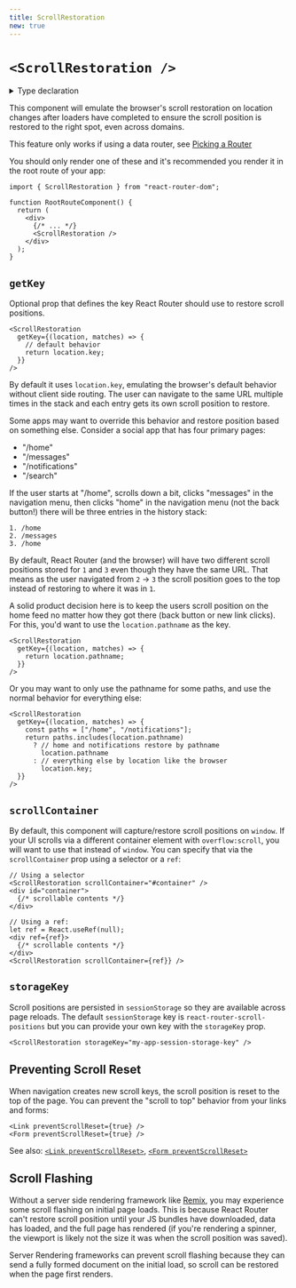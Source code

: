 ```yaml
---
title: ScrollRestoration
new: true
---
```


# `<ScrollRestoration />`

<details>
  <summary>Type declaration</summary>

```tsx
declare function ScrollRestoration(
  props: ScrollRestorationProps
): null;

interface ScrollRestorationProps {
  getKey?: GetScrollRestorationKeyFunction;
  storageKey?: string;
  scrollContainer?: string | React.RefObject<HTMLElement>;
}

interface GetScrollRestorationKeyFunction {
  (location: Location, matches: UseMatchesMatch[]):
    | string
    | null;
}
```

</details>

This component will emulate the browser's scroll restoration on location changes after loaders have completed to ensure the scroll position is restored to the right spot, even across domains.

<docs-warning>This feature only works if using a data router, see [Picking a Router][pickingarouter]</docs-warning>

You should only render one of these and it's recommended you render it in the root route of your app:

```tsx [1,7]
import { ScrollRestoration } from "react-router-dom";

function RootRouteComponent() {
  return (
    <div>
      {/* ... */}
      <ScrollRestoration />
    </div>
  );
}
```

## `getKey`

Optional prop that defines the key React Router should use to restore scroll positions.

```tsx
<ScrollRestoration
  getKey={(location, matches) => {
    // default behavior
    return location.key;
  }}
/>
```

By default it uses `location.key`, emulating the browser's default behavior without client side routing. The user can navigate to the same URL multiple times in the stack and each entry gets its own scroll position to restore.

Some apps may want to override this behavior and restore position based on something else. Consider a social app that has four primary pages:

- "/home"
- "/messages"
- "/notifications"
- "/search"

If the user starts at "/home", scrolls down a bit, clicks "messages" in the navigation menu, then clicks "home" in the navigation menu (not the back button!) there will be three entries in the history stack:

```
1. /home
2. /messages
3. /home
```

By default, React Router (and the browser) will have two different scroll positions stored for `1` and `3` even though they have the same URL. That means as the user navigated from `2` → `3` the scroll position goes to the top instead of restoring to where it was in `1`.

A solid product decision here is to keep the users scroll position on the home feed no matter how they got there (back button or new link clicks). For this, you'd want to use the `location.pathname` as the key.

```tsx
<ScrollRestoration
  getKey={(location, matches) => {
    return location.pathname;
  }}
/>
```

Or you may want to only use the pathname for some paths, and use the normal behavior for everything else:

```tsx
<ScrollRestoration
  getKey={(location, matches) => {
    const paths = ["/home", "/notifications"];
    return paths.includes(location.pathname)
      ? // home and notifications restore by pathname
        location.pathname
      : // everything else by location like the browser
        location.key;
  }}
/>
```

## `scrollContainer`

By default, this component will capture/restore scroll positions on `window`. If your UI scrolls via a different container element with `overflow:scroll`, you will want to use that instead of `window`. You can specify that via the `scrollContainer` prop using a selector or a `ref`:

```tsx
// Using a selector
<ScrollRestoration scrollContainer="#container" />
<div id="container">
  {/* scrollable contents */}
</div>
```

```tsx
// Using a ref:
let ref = React.useRef(null);
<div ref={ref}>
  {/* scrollable contents */}
</div>
<ScrollRestoration scrollContainer={ref}} />
```

## `storageKey`

Scroll positions are persisted in `sessionStorage` so they are available across page reloads. The default `sessionStorage` key is `react-router-scroll-positions` but you can provide your own key with the `storageKey` prop.

```tsx
<ScrollRestoration storageKey="my-app-session-storage-key" />
```

## Preventing Scroll Reset

When navigation creates new scroll keys, the scroll position is reset to the top of the page. You can prevent the "scroll to top" behavior from your links and forms:

```tsx
<Link preventScrollReset={true} />
<Form preventScrollReset={true} />
```

See also: [`<Link preventScrollReset>`][preventscrollreset], [`<Form preventScrollReset>`][form-preventscrollreset]

## Scroll Flashing

Without a server side rendering framework like [Remix][remix], you may experience some scroll flashing on initial page loads. This is because React Router can't restore scroll position until your JS bundles have downloaded, data has loaded, and the full page has rendered (if you're rendering a spinner, the viewport is likely not the size it was when the scroll position was saved).

Server Rendering frameworks can prevent scroll flashing because they can send a fully formed document on the initial load, so scroll can be restored when the page first renders.

[remix]: https://remix.run
[preventscrollreset]: ../components/link#preventscrollreset
[form-preventscrollreset]: ../components/form#preventscrollreset
[pickingarouter]: ../routers/picking-a-router
